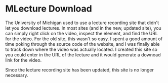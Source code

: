 # MLecture Download

The University of Michigan used to use a lecture recording site that didn't let you download lectures. In most sites (and in the new, updated site), you can simply right click on the video, inspect the element, and find the URL for the video. For the old site, this wasn't so easy. I spent a good amount of time poking through the source code of the website, and I was finally able to track down where the video was actually located. I created this site so you could enter in the URL of the lecture and it would generate a downoad link for the video.

Since the lecture recording site has been updated, this site is no longer necessary.
